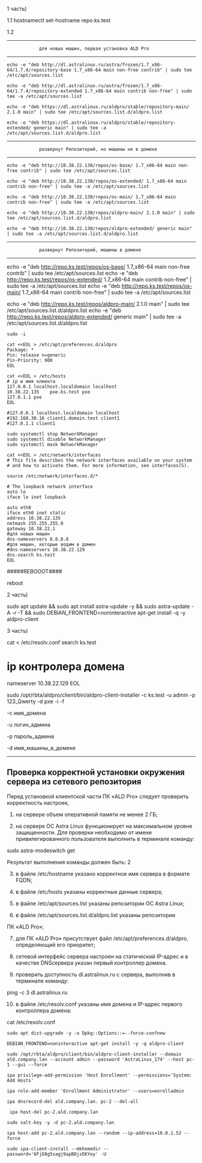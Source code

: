 1 часть)

1.1 hostnamectl set-hostname repo.ks.test

1.2

----------------------------------------------------------------------------------------------------------------------------
				для новых машин, первая установка ALD Pro
----------------------------------------------------------------------------------------------------------------------------

```
echo -e "deb http://dl.astralinux.ru/astra/frozen/1.7_x86-64/1.7.4/repository-base 1.7_x86-64 main non-free contrib" | sudo tee /etc/apt/sources.list
```

```
echo -e "deb http://dl.astralinux.ru/astra/frozen/1.7_x86-64/1.7.4/repository-extended 1.7_x86-64 main contrib non-free" | sudo tee -a /etc/apt/sources.list
```

```
echo -e "deb https://dl.astralinux.ru/aldpro/stable/repository-main/ 2.1.0 main" | sudo tee /etc/apt/sources.list.d/aldpro.list
```

```
echo -e "deb https://dl.astralinux.ru/aldpro/stable/repository-extended/ generic main" | sudo tee -a /etc/apt/sources.list.d/aldpro.list
```

----------------------------------------------------------------------------------------------------------------------------
				развернут Репозиторий, но машины не в домене
-----------------------------------------------------------------------------------------------------
```
echo -e "deb http://10.38.22.130/repos/os-base/ 1.7_x86-64 main non-free contrib" | sudo tee /etc/apt/sources.list
```

```
echo -e "deb http://10.38.22.130/repos/os-extended/ 1.7_x86-64 main contrib non-free" | sudo tee -a /etc/apt/sources.list
```

```
echo -e "deb http://10.38.22.130/repos/os-main/ 1.7_x86-64 main contrib non-free" | sudo tee -a /etc/apt/sources.list
```

```
echo -e "deb http://10.38.22.130/repos/aldpro-main/ 2.1.0 main" | sudo tee /etc/apt/sources.list.d/aldpro.list
```

```
echo -e "deb http://10.38.22.130/repos/aldpro-extended/ generic main" | sudo tee -a /etc/apt/sources.list.d/aldpro.list
```


----------------------------------------------------------------------------------------------------------------------------
				развернут Репозиторий, машины в домене
----------------------------------------------------------------------------------------------------------------------------

echo -e "deb http://repo.ks.test/repos/os-base/ 1.7_x86-64 main non-free contrib" | sudo tee /etc/apt/sources.list
echo -e "deb http://repo.ks.test/repos/os-extended/ 1.7_x86-64 main contrib non-free" | sudo tee -a /etc/apt/sources.list
echo -e "deb http://repo.ks.test/repos/os-main/ 1.7_x86-64 main contrib non-free" | sudo tee -a /etc/apt/sources.list

echo -e "deb http://repo.ks.test/repos/aldpro-main/ 2.1.0 main" | sudo tee /etc/apt/sources.list.d/aldpro.list
echo -e "deb http://repo.ks.test/repos/aldpro-extended/ generic main" | sudo tee -a /etc/apt/sources.list.d/aldpro.list



```
sudo -i
```
```
cat <<EOL > /etc/apt/preferences.d/aldpro
Package: *
Pin: release n=generic
Pin-Priority: 900
EOL
```

```
cat <<EOL > /etc/hosts
# ip и имя клиента
127.0.0.1 localhost.localdomain localhost
10.38.22.135	pxe.ks.test	pxe
127.0.1.1 pxe
EOL
```

```
#127.0.0.1 localhost.localdomain localhost
#192.168.30.16 client1.domain.test client1
#127.0.1.1 client1

```
```
sudo systemctl stop NetworkManager
sudo systemctl disable NetworkManager
sudo systemctl mask NetworkManager

```
```
cat <<EOL > /etc/network/interfaces
# This file describes the network interfaces available on your system
# and how to activate them. For more information, see interfaces(5).

source /etc/network/interfaces.d/*

# The loopback network interface
auto lo
iface lo inet loopback

auto eth0
iface eth0 inet static
address 10.38.22.135
netmask 255.255.255.0
gateway 10.38.22.1
#для новых машин
dns-nameservers 8.8.8.8
#для машин, которые водим в домен
#dns-nameservers 10.38.22.129
dns-search ks.test
EOL

```
#####REBOOOT####

reboot


2 часть)

sudo apt update && sudo apt install astra-update -y && sudo astra-update -A -r -T && sudo DEBIAN_FRONTEND=noninteractive apt-get install -q -y aldpro-client


3 часть)

cat <<EOL > /etc/resolv.conf
search ks.test
# ip контролера домена
nameserver 10.38.22.129
EOL


sudo /opt/rbta/aldpro/client/bin/aldpro-client-installer -c ks.test -u admin -p 123_Qwerty -d pxe -i -f


-с имя_домена

-u логин_админа

-p пароль_админа

-d имя_машины_в_домене



---------------------------------------------------------------------------
Проверка корректной установки окружения сервера из сетевого репозитория
----------------------------------------------------------------------------


Перед установкой клиентской части ПК «ALD Pro» следует проверить корректность
настроек,


1) на сервере объем оперативной памяти не менее 2 ГБ;

2) на сервере ОС Astra Linux функционирует на максимальном уровне защищенности. Для проверки необходимо от имени привилегированного пользователя выполнить в терминале команду:

sudo astra-modeswitch get

Результат выполнения команды должен быть:
2

3) в файле /etc/hostname указано корректное имя сервера в формате FQDN;

4) в файле /etc/hosts указаны корректные данные сервера;

5) в файле /etc/apt/sources.list указаны репозитории ОС Astra Linux;

6) в файле /etc/apt/sources.list.d/aldpro.list указаны репозитории

ПК «ALD Pro»;

7) для ПК «ALD Pro» присутствует файл /etc/apt/preferences.d/aldpro, определяющий его приоритет;

8) сетевой интерфейс сервера настроен на статический IP-адрес и в качестве DNSсервера указан первый контроллер домена.

9) проверить доступность dl.astralinux.ru с сервера, выполнив в терминале команду:

ping -c 3 dl.astralinux.ru

10) в файле /etc/resolv.conf указаны имя домена и IP-адрес первого контроллера домена:

cat /etc/resolv.conf



```
sudo apt dist-upgrade -y -o Dpkg::Options::=--force-confnew
```

```
DEBIAN_FRONTEND=noninteractive apt-get install -y -q aldpro-client
```

```
sudo /opt/rbta/aldpro/client/bin/aldpro-client-installer --domain ald.company.lan --account admin --password 'AstraLinux_174' --host pc-1 --gui --force
```

```
ipa privilege-add-permission 'Host Enrollment' --permissions='System: Add Hosts'
```
```
ipa role-add-member 'Enrollment Administrator' --users=enrolladmin
```
```
ipa dnsrecord-del ald.company.lan. pc-2 --del-all
```
```
 ipa host-del pc-2.ald.company.lan
```

```
sudo salt-key -y -d pc-2.ald.company.lan
```

```
ipa host-add pc-2.ald.company.lan --random --ip-address=10.0.1.52 --force
```
```
sudo ipa-client-install --mkhomedir --password='6FjD8g5sagj9apBOjzEKYoy' -U
```